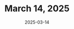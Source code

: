 ---
title: March 14, 2025
date: 2025-03-14
tags:
- 1min
- csound
- c4t
layout: minute.njk
postnumber: 439
duration: '1:04'
length: 2559999
---